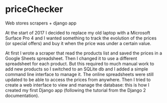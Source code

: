 # priceChecker
Web stores scrapers + django app

At the start of 2017 I decided to replace my old laptop with a Microsoft Surface Pro 4 and I wanted something to track the 
evolution of the prices (or special offers) and buy it when the price was under a certain value.

At first I wrote a scraper that read the products list and saved the prices in a Google Sheets spreadsheet. 
Then I changed it to use a different spreadsheet for each product. But this required to much manual work to add new products so I 
switched to an SQLite db and I added a simple command line interface to manage it. The online spreadsheets were still updated to be 
able to access the prices from anywhere.
Then I tried to create a web interface to view and manage the database: this is how I created my first Django app (following the 
tutorial from the Django 2 documentation).
